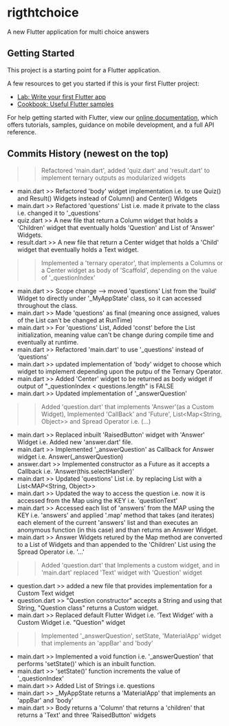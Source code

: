 # rigthtchoice

A new Flutter application for multi choice answers

## Getting Started

This project is a starting point for a Flutter application.

A few resources to get you started if this is your first Flutter project:

- [Lab: Write your first Flutter app](https://flutter.dev/docs/get-started/codelab)
- [Cookbook: Useful Flutter samples](https://flutter.dev/docs/cookbook)

For help getting started with Flutter, view our
[online documentation](https://flutter.dev/docs), which offers tutorials,
samples, guidance on mobile development, and a full API reference.

## Commits History (newest on the top)

>> Refactored 'main.dart', added 'quiz.dart' and 'result.dart' to implement ternary outputs as modularized widgets
- main.dart >> Refactored 'body' widget implementation i.e. to use Quiz() and Result() Widgets instead of Column() and Center() Widgets
- main.dart >> Refactored 'questions' List i.e. made it private to the class i.e. changed it to '_questions'
- quiz.dart >> A new file that return a Column widget that holds a 'Children' widget that eventually holds 'Question' and List of 'Answer' Widgets.
- result.dart >> A new file that return a Center widget that holds a 'Child' widget that eventually holds a Text widget. 

>> Implemented a 'ternary operator', that implements a Columns or a Center widget as body of 'Scaffold', depending on the value of '_questionIndex'
- main.dart >> Scope change --> moved 'questions' List from the 'build' Widget to directly under '_MyAppState' class, so it can accessed throughout the class.
- main.dart >> Made 'questions' as final (meaning once assigned, values of the List can't be changed at RunTime)
- main.dart >> For 'questions' List, Added 'const' before the List initialization, meaning value can't be change during compile time and eventually at runtime.
- main.dart >> Refactored 'main.dart' to use '_questions' instead of 'questions' 
- main.dart >> updated implementation of 'body' widget to choose which widget to implement depending upon the putpu of the Ternary Operator.
- main.dart >> Added 'Center' widget to be returned as body widget if output of "_questionIndex < questions.length" is FALSE
- main.dart >> Updated implementation of '_answerQuestion'

>> Added 'question.dart' that implements 'Answer'(as a Custom Widget), Implemented 'CallBack' and 'Future', List<Map<String, Object>> and Spread Operator i.e. (...)
- main.dart >> Replaced inbuilt 'RaisedButton' widget with 'Answer' Widget i.e. Added new 'answer.dart' file.
- main.dart >> Implemented '_answerQuestion' as Callback for Answer widget i.e. Answer(_answerQuestion)
- answer.dart >> Implemented constructor as a Future as it accepts a Callback i.e. 'Answer(this.selectHandler)'
- main.dart >> Updated 'questions' List i.e. by replacing List<String> with a List<MAP<String, Object>>
- main.dart >> Updated the way to access the question i.e. now it is accessed from the Map using the KEY i.e. 'questionText'
- main.dart >> Accessed each list of 'answers' from the MAP using the KEY i.e. 'answers' and applied '.map' method that takes (and iterates) each element of 
the current 'answers' list and than executes an anonymous function (in this case) and than returns an Answer Widget.
- main.dart >> Answer Widgets retured by the Map method are converted to a List of Widgets and
than appended to the 'Children' List using the Spread Operator i.e. '...'

>> Added 'question.dart' that Implements a custom widget, and in 'main.dart' replaced 'Text' widget with 'Question' widget
- question.dart >> added a new file that provides implementation for a Custom Text widget
- question.dart >> "Question constructor" accepts a String and using that String, "Question class" returns a Custom widget.
- main.dart >> Replaced default Flutter Widget i.e. ‘Text Widget’ with a Custom Widget i.e. "Question" widget

>> Implemented '_answerQuestion', setState, 'MaterialApp' widget that implements an 'appBar' and 'body'
- main.dart >> Implemented a void function i.e. '_answerQuestion' that performs 'setState()' which is an inbuilt function.
- main.dart >> 'setState()' function increments the value of '_questionIndex'
- main.dart >> Added List of Strings i.e. questions
- main.dart >> _MyAppState returns a 'MaterialApp' that implements an 'appBar' and 'body'
- main.dart >> Body returns a 'Column' that returns a 'children' that returns a 'Text' and three 'RaisedButton' widgets